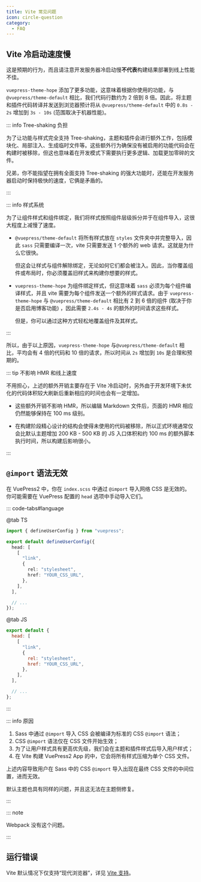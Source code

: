 ```yaml
---
title: Vite 常见问题
icon: circle-question
category:
  - FAQ
---
```


## Vite 冷启动速度慢

这是预期的行为，而且请注意开发服务器冷启动慢**不代表**构建结果部署到线上性能不佳。

`vuepress-theme-hope` 添加了更多功能，这意味着根据你使用的功能，与 `@vuepress/theme-default` 相比，我们代码行数约为 2 倍到 8 倍。因此，将主题和插件代码转译并发送到浏览器预计将从 `@vuepress/theme-default` 中的 `0.8s - 2s` 增加到 `3s - 10s` (范围取决于机器性能)。

::: info Tree-shaking 负担

为了让功能与样式完全支持 Tree-shaking，主题和插件会进行额外工作，包括模块化、局部注入、生成临时文件等。这些额外行为确保没有被启用的功能代码会在构建时被移除，但这也意味着在开发模式下需要执行更多逻辑、加载更加零碎的文件。

兄弟，你不能指望在拥有全面支持 Tree-shaking 的强大功能时，还能在开发服务器启动时保持极快的速度，它俩是矛盾的。

:::

::: info 样式系统

为了让组件样式和组件绑定，我们将样式按照组件层级拆分并于在组件导入，这很大程度上减慢了速度。

- `@vuepress/theme-default` 将所有样式放在 `styles` 文件夹中并完整导入，因此 `sass` 只需要编译一次，vite 只需要发送 1 个额外的 web 请求。这就是为什么它很快。

  但这会让样式与组件解除绑定，无论如何它们都会被注入。因此，当你覆盖组件或布局时，你必须覆盖旧样式来构建你想要的样式。

- `vuepress-theme-hope` 为组件绑定样式，但这意味着 `sass` 必须为每个组件编译样式，并且 vite 需要为每个组件发送一个额外的样式请求。由于 `vuepress-theme-hope` 与 `@vuepress/theme-default` 相比有 2 到 6 倍的组件 (取决于你是否启用博客功能) ，因此需要 `2.4s - 4s` 的额外的时间请求这些样式。

  但是，你可以通过这种方式轻松地覆盖组件及其样式。

:::

所以，由于以上原因，`vuepress-theme-hope` 与`@vuepress/theme-default` 相比，平均会有 4 倍的代码和 10 倍的请求，所以时间从 `2s` 增加到 `10s` 是合理和预期的。

::: tip 不影响 HMR 和线上速度

不用担心，上述的额外开销主要存在于 Vite 冷启动时，另外由于开发环境下未优化的代码体积较大刷新后重新相应的时间也会有一定增加。

- 这些额外开销不影响 HMR，所以编辑 Markdown 文件后，页面的 HMR 相应仍然能够保持在 100 ms 级别。

- 在构建阶段精心设计的结构会使得未使用的代码被移除，所以正式环境通常仅会比默认主题增加 200 KB - 500 KB 的 JS 入口体积和约 100 ms 的额外脚本执行时间，所以构建后影响很小。

:::

## `@import` 语法无效

在 VuePress2 中，你在 `index.scss` 中通过 `@import` 导入网络 CSS 是无效的。你可能需要在 VuePress 配置的 `head` 选项中手动导入它们。

<!-- ```ts {5-13}
import { defineUserConfig } from "vuepress-theme-hope";

export default defineUserConfig({
  head: [
    [
      "link",
      {
        rel: "preload",
        as: "style",
        onload: 'this.onload=null;this.rel="stylesheet"',
        href: "//at.alicdn.com/t/c/font_2410206_5vb9zlyghj.css",
      },
    ],
  ],

  // ...
});
``` -->

::: code-tabs#language

@tab TS

```ts {5-11}
import { defineUserConfig } from "vuepress";

export default defineUserConfig({
  head: [
    [
      "link",
      {
        rel: "stylesheet",
        href: "YOUR_CSS_URL",
      },
    ],
  ],

  // ...
});
```

@tab JS

```js {3-9}
export default {
  head: [
    [
      "link",
      {
        rel: "stylesheet",
        href: "YOUR_CSS_URL",
      },
    ],
  ],

  // ...
};
```

:::

::: info 原因

1. Sass 中通过 `@import` 导入 CSS 会被编译为标准的 CSS `@import` 语法；
1. CSS `@import` 语法仅在 CSS 文件开始生效；
1. 为了让用户样式具有更高优先级，我们会在主题和插件样式后导入用户样式；
1. 在 Vite 构建 VuePress2 App 的中，它会将所有样式压缩为单个 CSS 文件。

上述内容导致用户在 Sass 中的 CSS `@import` 导入出现在最终 CSS 文件的中间位置，进而无效。

默认主题也具有同样的问题，并且这无法在主题侧修复。

:::

::: note

Webpack 没有这个问题。

:::

## 运行错误

Vite 默认情况下仅支持“现代浏览器”，详见 [Vite 支持](https://vitejs.dev/guide/build.html#browser-compatibility)。
